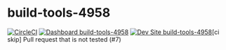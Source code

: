 # build-tools-4958

[![CircleCI](https://circleci.com/gh/pantheon-ci-bot/build-tools-4958.svg?style=shield)](https://circleci.com/gh/pantheon-ci-bot/build-tools-4958)
[![Dashboard build-tools-4958](https://img.shields.io/badge/dashboard-build_tools_4958-yellow.svg)](https://dashboard.pantheon.io/sites/615a9045-1a50-4986-8f30-64cb027085d6#dev/code)
[![Dev Site build-tools-4958](https://img.shields.io/badge/site-build_tools_4958-blue.svg)](http://dev-build-tools-4958.pantheonsite.io/)[ci skip] Pull request that is not tested (#7)
